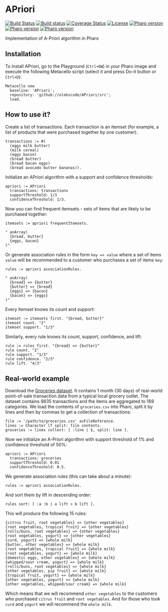 # APriori

[![Build Status](https://travis-ci.org/olekscode/APriori.svg?branch=master)](https://travis-ci.org/olekscode/APriori)
[![Build status](https://ci.appveyor.com/api/projects/status/dj2c543kga1vxmrq?svg=true)](https://ci.appveyor.com/project/olekscode/apriori)
[![Coverage Status](https://coveralls.io/repos/github/olekscode/APriori/badge.svg?branch=master)](https://coveralls.io/github/olekscode/APriori?branch=master)
[![License](https://img.shields.io/badge/license-MIT-blue.svg)](https://raw.githubusercontent.com/olekscode/APriori/master/LICENSE)
[![Pharo version](https://img.shields.io/badge/Pharo-6.1-%23aac9ff.svg)](https://pharo.org/download)
[![Pharo version](https://img.shields.io/badge/Pharo-7.0-%23aac9ff.svg)](https://pharo.org/download)
[![Pharo version](https://img.shields.io/badge/Pharo-8.0-%23aac9ff.svg)](https://pharo.org/download)

Implementation of A-Priori algorithm in Pharo

## Installation
To install APriori, go to the Playground (`Ctrl+OW`) in your Pharo image and execute the following Metacello script (select it and press Do-it button or `Ctrl+D`):

```smalltalk
Metacello new
  baseline: 'APriori';
  repository: 'github://olekscode/APriori/src';
  load.
```

## How to use it?

Create a list of transactions. Each transaction is an itemset (for example, a list of products that were purchased together by one customer).

```Smalltalk
transactions := #( 
  (eggs milk butter)
  (milk cereal)
  (eggs bacon)
  (bread butter)
  (bread bacon eggs)
  (bread avocado butter bananas)).
```

Initialize an APriori algorithm with a support and confidence thresholds:

```Smalltalk
apriori := APriori
  transactions: transactions
  supportThreshold: 1/3
  confidenceThreshold: 1/3.
```

Now you can find frequent itemsets - sets of items that are likely to be purchased together:

```Smalltalk
itemsets := apriori frequentItemsets.

" anArray(
  {bread, butter}
  {eggs, bacon}
)"
```

Or generate association rules in the form `key => value` where a set of items `value` will be recommended to a customer who purchases a set of items `key`:

```Smalltalk
rules := apriori associationRules.

" anArray(
  {bread} => {butter}
  {butter} => {bread}
  {eggs} => {bacon}
  {bacon} => {eggs}
)"
```

Every itemset knows its count and support:

```Smalltalk
itemset := itemsets first. "{bread, butter}"
itemset count. "2"
itemset support. "1/3"
```

Similarly, every rule knows its count, support, confidence, and lift:

```Smalltalk
rule := rules first. "{bread} => {butter}"
rule count. "2"
rule support. "1/3"
rule confidence. "2/3"
rule lift. "4/3"
```

## Real-world example

Download the [Groceries dataset](https://github.com/stedy/Machine-Learning-with-R-datasets/blob/master/groceries.csv). It contains 1 month (30 days) of real-world point-of-sale transaction data from a typical local grocery outlet. The dataset contains 9835 transactions and the items are aggregated to 169 categories. We load the contents of `groceries.csv` into Pharo, split it by lines and then by commas to get a collection of transactions:

```Smalltalk
file := '/path/to/groceries.csv' asFileReference.
lines := Character lf split: file contents.
groceries := lines collect: [ :line | $, split: line ].
```

Now we initialize an A-Priori algorithm with support threshold of 1% and confidence threshold of 50%:

```Smalltalk
apriori := APriori
  transactions: groceries
  supportThreshold: 0.01
  confidenceThreshold: 0.5.
```

We generate association rules (this can take about a minute):

```Smalltalk
rules := apriori associationRules.
```

And sort them by lift in descending order:

```Smalltalk
rules sort: [ :a :b | a lift > b lift ].
```

This will produce the following 15 rules:

```
{citrus fruit, root vegetables} => {other vegetables}
{root vegetables, tropical fruit} => {other vegetables}
{rolls/buns, root vegetables} => {other vegetables}
{root vegetables, yogurt} => {other vegetables}
{curd, yogurt} => {whole milk}
{butter, other vegetables} => {whole milk}
{root vegetables, tropical fruit} => {whole milk}
{root vegetables, yogurt} => {whole milk}
{domestic eggs, other vegetables} => {whole milk}
{whipped/sour cream, yogurt} => {whole milk}
{rolls/buns, root vegetables} => {whole milk}
{other vegetables, pip fruit} => {whole milk}
{tropical fruit, yogurt} => {whole milk}
{other vegetables, yogurt} => {whole milk}
{other vegetables, whipped/sour cream} => {whole milk}
```

Which means that we will recommend `other vegetables` to the customers who purchased `citrus fruit` and `root vegetables`. And for those who took `curd` and `yogurt` we will recommend the `whole milk`.
